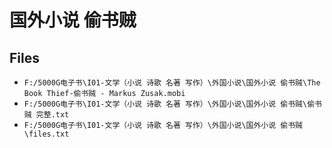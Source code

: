 # 国外小说 偷书贼

## Files

- `F:/5000G电子书\I01-文学（小说 诗歌 名著 写作）\外国小说\国外小说 偷书贼\The Book Thief-偷书贼 - Markus Zusak.mobi`
- `F:/5000G电子书\I01-文学（小说 诗歌 名著 写作）\外国小说\国外小说 偷书贼\偷书贼 完整.txt`
- `F:/5000G电子书\I01-文学（小说 诗歌 名著 写作）\外国小说\国外小说 偷书贼\files.txt`

